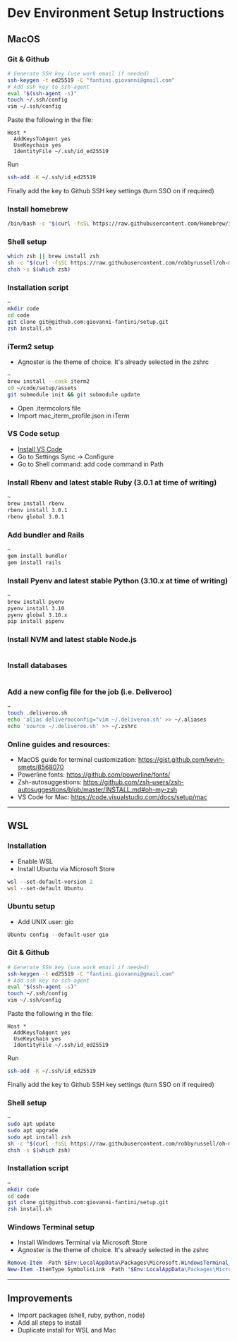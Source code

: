 # Dev Environment Setup Instructions
## MacOS
### Git & Github
```bash
# Generate SSH key (use work email if needed)
ssh-keygen -t ed25519 -C "fantini.giovanni@gmail.com"
# Add ssh key to ssh-agent
eval "$(ssh-agent -s)"
touch ~/.ssh/config
vim ~/.ssh/config
```

Paste the following in the file:
```
Host *
  AddKeysToAgent yes
  UseKeychain yes
  IdentityFile ~/.ssh/id_ed25519
```

Run
```bash
ssh-add -K ~/.ssh/id_ed25519
```
Finally add the key to Github SSH key settings (turn SSO on if required)

### Install homebrew
```bash
/bin/bash -c "$(curl -fsSL https://raw.githubusercontent.com/Homebrew/install/HEAD/install.sh)"
```

### Shell setup
```bash
which zsh || brew install zsh
sh -c "$(curl -fsSL https://raw.githubusercontent.com/robbyrussell/oh-my-zsh/master/tools/install.sh)"
chsh -s $(which zsh)
```

### Installation script
```zsh
~
mkdir code
cd code
git clone git@github.com:giovanni-fantini/setup.git
zsh install.sh
```

### iTerm2 setup
- Agnoster is the theme of choice. It's already selected in the zshrc
```zsh
~
brew install --cask iterm2
cd ~/code/setup/assets
git submodule init && git submodule update
```
- Open .itermcolors file
- Import mac_iterm_profile.json in iTerm

### VS Code setup
- [Install VS Code](https://code.visualstudio.com/docs?dv=osx)
- Go to Settings Sync -> Configure
- Go to Shell command: add code command in Path

### Install Rbenv and latest stable Ruby (3.0.1 at time of writing)
```zsh
~
brew install rbenv
rbenv install 3.0.1
rbenv global 3.0.1
```

### Add bundler and Rails
```zsh
~
gem install bundler
gem install rails
```

### Install Pyenv and latest stable Python (3.10.x at time of writing)
```zsh
~
brew install pyenv
pyenv install 3.10
pyenv global 3.10.x
pip install pipenv
```

### Install NVM and latest stable Node.js
```zsh
```

### Install databases
```zsh
```

### Add a new config file for the job (i.e. Deliveroo)
```zsh
~
touch .deliveroo.sh
echo 'alias deliverooconfig="vim ~/.deliveroo.sh' >> ~/.aliases
echo 'source ~/.deliveroo.sh' >> ~/.zshrc
```

### Online guides and resources:
- MacOS guide for terminal customization: https://gist.github.com/kevin-smets/8568070
- Powerline fonts: https://github.com/powerline/fonts/
- Zsh-autosuggestions: https://github.com/zsh-users/zsh-autosuggestions/blob/master/INSTALL.md#oh-my-zsh
- VS Code for Mac: https://code.visualstudio.com/docs/setup/mac
---
## WSL
### Installation
- Enable WSL
- Install Ubuntu via Microsoft Store

```PowerShell
wsl --set-default-version 2
wsl --set-default Ubuntu
```

### Ubuntu setup
- Add UNIX user: gio
```PowerShell
Ubuntu config --default-user gio
```

### Git & Github
```bash
# Generate SSH key (use work email if needed)
ssh-keygen -t ed25519 -C "fantini.giovanni@gmail.com"
# Add ssh key to ssh-agent
eval "$(ssh-agent -s)"
touch ~/.ssh/config
vim ~/.ssh/config
```

Paste the following in the file:
```
Host *
  AddKeysToAgent yes
  UseKeychain yes
  IdentityFile ~/.ssh/id_ed25519
```

Run
```bash
ssh-add -K ~/.ssh/id_ed25519
```
Finally add the key to Github SSH key settings (turn SSO on if required)

### Shell setup
```bash
~
sudo apt update
sudo apt upgrade
sudo apt install zsh
sh -c "$(curl -fsSL https://raw.githubusercontent.com/robbyrussell/oh-my-zsh/master/tools/install.sh)"
chsh -s $(which zsh)
```

### Installation script
```zsh
~
mkdir code
cd code
git clone git@github.com:giovanni-fantini/setup.git
zsh install.sh
```

### Windows Terminal setup
- Install Windows Terminal via Microsoft Store
- Agnoster is the theme of choice. It's already selected in the zshrc
```PowerShell
Remove-Item -Path $Env:LocalAppData\Packages\Microsoft.WindowsTerminal_8wekyb3d8bbwe\LocalState\settings.json -Force –Recurse
New-Item -ItemType SymbolicLink -Path "$Env:LocalAppData\Packages\Microsoft.WindowsTerminal_8wekyb3d8bbwe\LocalState\settings.json" -Target "\\wsl.localhost\Ubuntu\home\gio\code\setup\assets\windows_terminal_profile.json"
```
---

## Improvements
- Import packages (shell, ruby, python, node)
- Add all steps to install
- Duplicate install for WSL and Mac
